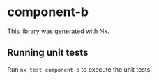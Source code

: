 # component-b

This library was generated with [Nx](https://nx.dev).

## Running unit tests

Run `nx test component-b` to execute the unit tests.

